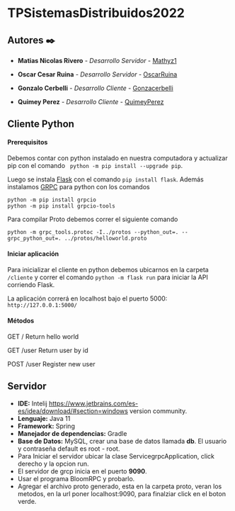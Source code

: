 
# TPSistemasDistribuidos2022

## Autores ✒️
  

*  **Matias Nicolas Rivero** - *Desarrollo Servidor* - [Mathyz1](https://github.com/Mathyz1)

*  **Oscar Cesar Ruina** - *Desarrollo Servidor* - [OscarRuina](https://github.com/OscarRuina)

*  **Gonzalo Cerbelli** - *Desarrollo Cliente* - [Gonzacerbelli](https://github.com/Gonzacerbelli)

*  **Quimey Perez** - *Desarrollo Cliente* - [QuimeyPerez](https://github.com/QuimeyPerez)

  

## Cliente Python

#### Prerequisitos

Debemos contar con python instalado en nuestra computadora y actualizar pip con el comando `
python -m pip install --upgrade pip`. 

Luego se instala [Flask](https://flask.palletsprojects.com/en/2.2.x/installation/) con el comando `pip install flask`. 
Además instalamos [GRPC](https://grpc.io/docs/languages/python/quickstart/) para python con los comandos
```
python -m pip install grpcio
python -m pip install grpcio-tools
```

Para compilar Proto debemos correr el siguiente comando
```
python -m grpc_tools.protoc -I../protos --python_out=. --grpc_python_out=. ../protos/helloworld.proto
```

#### Iniciar aplicación
Para inicializar el cliente en python debemos ubicarnos en la carpeta `/cliente` y correr el comando `python -m flask run` para iniciar la API corriendo Flask.

La aplicación correrá en localhost bajo el puerto 5000: `http://127.0.0.1:5000/`

#### Métodos
GET /
Return hello world

GET /user
Return user by id

POST /user
Register new user

## Servidor 
* **IDE:** Intelij https://www.jetbrains.com/es-es/idea/download/#section=windows version community.
* **Lenguaje:** Java 11
* **Framework:** Spring 
* **Manejador de dependencias:** Gradle
* **Base de Datos:** MySQL, crear una base de datos llamada **db**. El usuario y contraseña default es root - root.
* Para Iniciar el servidor ubicar la clase ServicegrpcApplication, click derecho y la opcion run.
* El servidor de grcp inicia en el puerto **9090**.
* Usar el programa BloomRPC y probarlo.
* Agregar el archivo proto generado, esta en la carpeta proto, veran los metodos, en la url poner localhost:9090, para finalziar click en el boton verde.

